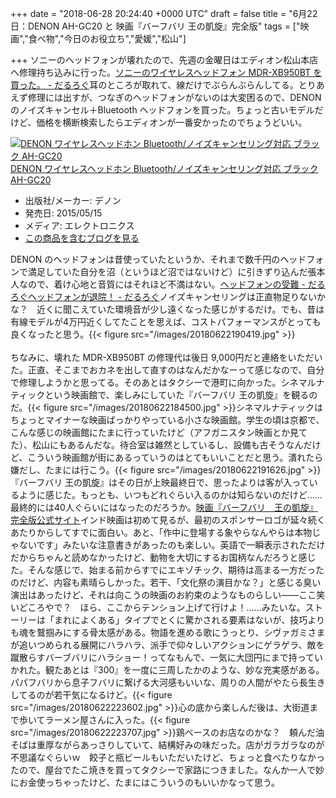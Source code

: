 
+++
date = "2018-06-28 20:24:40 +0000 UTC"
draft = false
title = "6月22日：DENON AH-GC20 と 映画『バーフバリ 王の凱旋』完全版"
tags = ["映画","食べ物","今日のお役立ち","愛媛","松山"]

+++
ソニーのヘッドフォンが壊れたので、先週の金曜日はエディオン松山本店へ修理持ち込みに行った。[ソニーのワイヤレスヘッドフォン MDR-XB950BT を買った。 - だるろぐ](https://blog.daruyanagi.jp/entry/2016/12/22/170757)耳のところが取れて、線だけでぶらんぶらんしてる。とりあえず修理には出すが、つなぎのヘッドフォンがないのは大変困るので、DENON のノイズキャンセル＋Bluetooth ヘッドフォンを買った。ちょっと古いモデルだけど、価格を横断検索したらエディオンが一番安かったのでちょうどいい。<div class="hatena-asin-detail"><a href="http://www.amazon.co.jp/exec/obidos/ASIN/B00W8PWZKS/bestylesnet-22/"><img src="https://images-fe.ssl-images-amazon.com/images/I/41euBP3%2BKLL._SL160_.jpg" class="hatena-asin-detail-image" alt="DENON ワイヤレスヘッドホン Bluetooth/ノイズキャンセリング対応 ブラック AH-GC20" title="DENON ワイヤレスヘッドホン Bluetooth/ノイズキャンセリング対応 ブラック AH-GC20"/></a><div class="hatena-asin-detail-info"><a href="http://www.amazon.co.jp/exec/obidos/ASIN/B00W8PWZKS/bestylesnet-22/">DENON ワイヤレスヘッドホン Bluetooth/ノイズキャンセリング対応 ブラック AH-GC20</a><ul><li><span class="hatena-asin-detail-label">出版社/メーカー:</span> デノン</li><li><span class="hatena-asin-detail-label">発売日:</span> 2015/05/15</li><li><span class="hatena-asin-detail-label">メディア:</span> エレクトロニクス</li><li><a href="http://d.hatena.ne.jp/asin/B00W8PWZKS/bestylesnet-22" target="_blank">この商品を含むブログを見る</a></li></ul></div><div class="hatena-asin-detail-foot"></div></div>DENON のヘッドフォンは昔使っていたというか、それまで数千円のヘッドフォンで満足していた自分を沼（というほど沼ではないけど）に引きずり込んだ張本人なので、着け心地と音質にはそれほど不満はない。[ヘッドフォンの受難 - だるろぐ](https://blog.daruyanagi.jp/entry/2013/03/06/023239)[ヘッドフォンが退院！ - だるろぐ](https://blog.daruyanagi.jp/entry/2012/05/17/211633)ノイズキャンセリングは正直物足りないかな？　近くに聞こえていた環境音が少し遠くなった感じがするだけ。でも、昔は有線モデルが4万円近くしてたことを思えば、コストパフォーマンスがとっても良くなったと思う。{{< figure src="/images/20180622190419.jpg"  >}}<br/>
<br/>
ちなみに、壊れた MDR-XB950BT の修理代は後日 9,000円だと連絡をいただいた。正直、そこまでおカネを出して直すのはなんだかなーって感じなので、自分で修理しようかと思ってる。そのあとはタクシーで港町に向かった。シネマルナティックという映画館で、楽しみにしていた『バーフバリ 王の凱旋』を観るのだ。{{< figure src="/images/20180622184500.jpg"  >}}シネマルナティックはちょっとマイナーな映画ばっかりやっている小さな映画館。学生の頃は京都で、こんな感じの映画館にたまに行っていたけど（アフガニスタン映画とか見てた）、松山にもあるんだな。待合室は雑然としているし、設備も古そうなんだけど、こういう映画館が街にあるっていうのはとてもいいことだと思う。潰れたら嫌だし、たまには行こう。{{< figure src="/images/20180622191626.jpg"  >}}『バーフバリ 王の凱旋』はその日が上映最終日で、思ったよりは客が入っているように感じた。もっとも、いつもどれぐらい入るのかは知らないのだけど……最終的には40人ぐらいにはなったのだろうか。[映画『バーフバリ　王の凱旋』完全版公式サイト](http://baahubali-movie.com/)インド映画は初めて見るが、最初のスポンサーロゴが延々続くあたりからしてすでに面白い。あと、「作中に登場する象やらなんやらは本物じゃないです」みたいな注意書きがあったのも楽しい。英語で一瞬表示されただけだからちゃんと読めなかったけど、動物を大切にするお国柄なんだろうと感じた。そんな感じで、始まる前からすでにエキゾチック、期待は高まる一方だったのだけど、内容も素晴らしかった。若干、「文化祭の演目かな？」と感じる臭い演出はあったけど、それは向こうの映画のお約束のようなものらしい――ここ笑いどころやで？　ほら、ここからテンション上げて行けよ！……みたいな。ストーリーは「まれによくある」タイプでとくに驚かされる要素はないが、技巧よりも魂を鷲掴みにする骨太感がある。物語を進める歌にうっとり、シヴァガミさまが追いつめられる展開にハラハラ、派手で仰々しいアクションにゲラゲラ、敵を蹴散らすバーブバリにハラショー！ってなもんで、一気に大団円にまで持っていかれた。観たあとは『300』を一度に三周したかのような、妙な充実感がある。パパフバリから息子フバリに繋げる大河感もいいな、周りの人間がやたら長生きしてるのが若干気になるけど。{{< figure src="/images/20180622223602.jpg"  >}}心の底から楽しんだ後は、大街道まで歩いてラーメン屋さんに入った。{{< figure src="/images/20180622223707.jpg"  >}}鶏ベースのお店なのかな？　頼んだ油そばは重厚ながらあっさりしていて、結構好みの味だった。店がガラガラなのが不思議なぐらいｗ　餃子と瓶ビールもいただいたけど、ちょっと食べたりなかったので、屋台でたこ焼きを買ってタクシーで家路につきました。なんか一人で妙にお金使っちゃったけど、たまにはこういうのもいいかなって思う。



